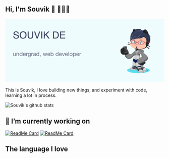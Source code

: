 ## Hi, I'm Souvik 👋 🧑🏻‍💻

<!--
**Souvikns/Souvikns** is a ✨ _special_ ✨ repository because its `README.md` (this file) appears on your GitHub profile.

Here are some ideas to get you started:




- 🔭 I’m currently working on [kladi](https://github.com/Ninja-Developers/kladi), which is a state mangement library for react
- 🌱 I’m currently learning advanced javascript
- 📫 How to reach me: ...
- ⚡ Fun fact: I love java but i am terrible at it. 

---

-->
![banner](./banner.png)

This is Souvik, I love building new things, and experiment with code, learning a lot in process. 



![Souvik's github stats](https://github-readme-stats.vercel.app/api?username=Souvikns&theme=dracula&show_icons=true)

## 🔭 I’m currently working on
[![ReadMe Card](https://github-readme-stats.vercel.app/api/pin/?username=Tech-Phantoms&repo=kladi&theme=dracula)](https://github.com/Ninja-Developers/kladi)
[![ReadMe Card](https://github-readme-stats.vercel.app/api/pin/?username=Souvikns&repo=JContainer&theme=dracula)](https://github.com/Souvikns/JContainer)

## The language I love
<a href="https://sourcerer.io/souvikns"><img src="https://img.shields.io/badge/JavaScript-316%20commits-orange.svg" alt=""></a>
